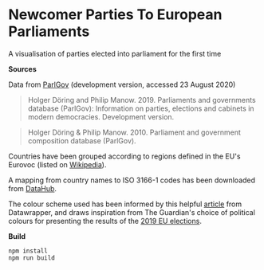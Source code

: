 # Newcomer Parties To European Parliaments

A visualisation of parties elected into parliament for the first time

**Sources**

Data from [ParlGov](http://www.parlgov.org/) (development version, accessed 23 August 2020)

> Holger Döring and Philip Manow. 2019. Parliaments and governments database (ParlGov): Information on parties, elections and cabinets in modern democracies. Development version.

> Holger Döring & Philip Manow. 2010. Parliament and government composition database (ParlGov). 

Countries have been grouped according to regions defined in the EU's Eurovoc (listed on [Wikipedia](https://en.wikipedia.org/wiki/Eurovoc)).

A mapping from country names to ISO 3166-1 codes has been downloaded from [DataHub](https://datahub.io/core/country-list).

The colour scheme used has been informed by this helpful [article](https://blog.datawrapper.de/partycolors/) from Datawrapper, and draws inspiration from The Guardian's choice of political colours for presenting the results of the [2019 EU elections](https://www.theguardian.com/world/ng-interactive/2019/may/26/eu-election-results-2019-across-europe). 

**Build**

```
npm install
npm run build
```
